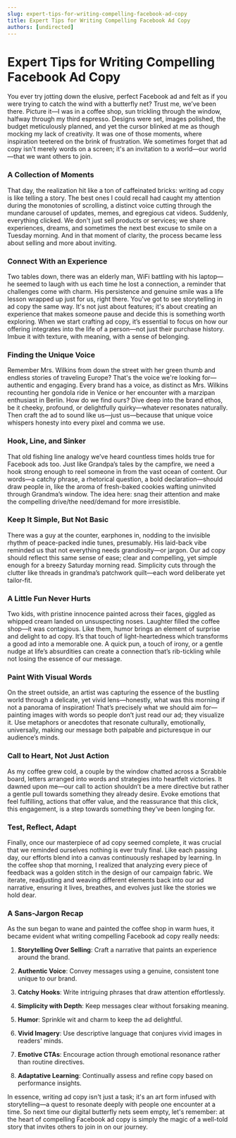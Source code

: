 ```yaml
---
slug: expert-tips-for-writing-compelling-facebook-ad-copy
title: Expert Tips for Writing Compelling Facebook Ad Copy
authors: [undirected]
---
```



# Expert Tips for Writing Compelling Facebook Ad Copy

You ever try jotting down the elusive, perfect Facebook ad and felt as if you were trying to catch the wind with a butterfly net? Trust me, we’ve been there. Picture it—I was in a coffee shop, sun trickling through the window, halfway through my third espresso. Designs were set, images polished, the budget meticulously planned, and yet the cursor blinked at me as though mocking my lack of creativity. It was one of those moments, where inspiration teetered on the brink of frustration. We sometimes forget that ad copy isn't merely words on a screen; it's an invitation to a world—our world—that we want others to join.

### A Collection of Moments

That day, the realization hit like a ton of caffeinated bricks: writing ad copy is like telling a story. The best ones I could recall had caught my attention during the monotonies of scrolling, a distinct voice cutting through the mundane carousel of updates, memes, and egregious cat videos. Suddenly, everything clicked. We don't just sell products or services; we share experiences, dreams, and sometimes the next best excuse to smile on a Tuesday morning. And in that moment of clarity, the process became less about selling and more about inviting.

### Connect With an Experience

Two tables down, there was an elderly man, WiFi battling with his laptop—he seemed to laugh with us each time he lost a connection, a reminder that challenges come with charm. His persistence and genuine smile was a life lesson wrapped up just for us, right there. You've got to see storytelling in ad copy the same way. It's not just about features; it's about creating an experience that makes someone pause and decide this is something worth exploring. When we start crafting ad copy, it’s essential to focus on how our offering integrates into the life of a person—not just their purchase history. Imbue it with texture, with meaning, with a sense of belonging.

### Finding the Unique Voice

Remember Mrs. Wilkins from down the street with her green thumb and endless stories of traveling Europe? That's the voice we're looking for—authentic and engaging. Every brand has a voice, as distinct as Mrs. Wilkins recounting her gondola ride in Venice or her encounter with a marzipan enthusiast in Berlin. How do we find ours? Dive deep into the brand ethos, be it cheeky, profound, or delightfully quirky—whatever resonates naturally. Then craft the ad to sound like us—just us—because that unique voice whispers honesty into every pixel and comma we use.

### Hook, Line, and Sinker

That old fishing line analogy we’ve heard countless times holds true for Facebook ads too. Just like Grandpa’s tales by the campfire, we need a hook strong enough to reel someone in from the vast ocean of content. Our words—a catchy phrase, a rhetorical question, a bold declaration—should draw people in, like the aroma of fresh-baked cookies wafting uninvited through Grandma’s window. The idea here: snag their attention and make the compelling drive/the need/demand for more irresistible.

### Keep It Simple, But Not Basic

There was a guy at the counter, earphones in, nodding to the invisible rhythm of peace-packed indie tunes, presumably. His laid-back vibe reminded us that not everything needs grandiosity—or jargon. Our ad copy should reflect this same sense of ease; clear and compelling, yet simple enough for a breezy Saturday morning read. Simplicity cuts through the clutter like threads in grandma’s patchwork quilt—each word deliberate yet tailor-fit.

### A Little Fun Never Hurts

Two kids, with pristine innocence painted across their faces, giggled as whipped cream landed on unsuspecting noses. Laughter filled the coffee shop—it was contagious. Like them, humor brings an element of surprise and delight to ad copy. It’s that touch of light-heartedness which transforms a good ad into a memorable one. A quick pun, a touch of irony, or a gentle nudge at life’s absurdities can create a connection that’s rib-tickling while not losing the essence of our message.

### Paint With Visual Words

On the street outside, an artist was capturing the essence of the bustling world through a delicate, yet vivid lens—honestly, what was this morning if not a panorama of inspiration! That’s precisely what we should aim for—painting images with words so people don’t just read our ad; they visualize it. Use metaphors or anecdotes that resonate culturally, emotionally, universally, making our message both palpable and picturesque in our audience’s minds.

### Call to Heart, Not Just Action

As my coffee grew cold, a couple by the window chatted across a Scrabble board, letters arranged into words and strategies into heartfelt victories. It dawned upon me—our call to action shouldn’t be a mere directive but rather a gentle pull towards something they already desire. Evoke emotions that feel fulfilling, actions that offer value, and the reassurance that this click, this engagement, is a step towards something they’ve been longing for.

### Test, Reflect, Adapt

Finally, once our masterpiece of ad copy seemed complete, it was crucial that we reminded ourselves nothing is ever truly final. Like each passing day, our efforts blend into a canvas continuously reshaped by learning. In the coffee shop that morning, I realized that analyzing every piece of feedback was a golden stitch in the design of our campaign fabric. We iterate, readjusting and weaving different elements back into our ad narrative, ensuring it lives, breathes, and evolves just like the stories we hold dear.

### A Sans-Jargon Recap

As the sun began to wane and painted the coffee shop in warm hues, it became evident what writing compelling Facebook ad copy really needs:

1. **Storytelling Over Selling**: Craft a narrative that paints an experience around the brand.
   
2. **Authentic Voice**: Convey messages using a genuine, consistent tone unique to our brand.
   
3. **Catchy Hooks**: Write intriguing phrases that draw attention effortlessly.
   
4. **Simplicity with Depth**: Keep messages clear without forsaking meaning.
   
5. **Humor**: Sprinkle wit and charm to keep the ad delightful.
   
6. **Vivid Imagery**: Use descriptive language that conjures vivid images in readers' minds.
   
7. **Emotive CTAs**: Encourage action through emotional resonance rather than routine directives.
   
8. **Adaptative Learning**: Continually assess and refine copy based on performance insights.

In essence, writing ad copy isn't just a task; it's an art form infused with storytelling—a quest to resonate deeply with people one encounter at a time. So next time our digital butterfly nets seem empty, let's remember: at the heart of compelling Facebook ad copy is simply the magic of a well-told story that invites others to join in on our journey.